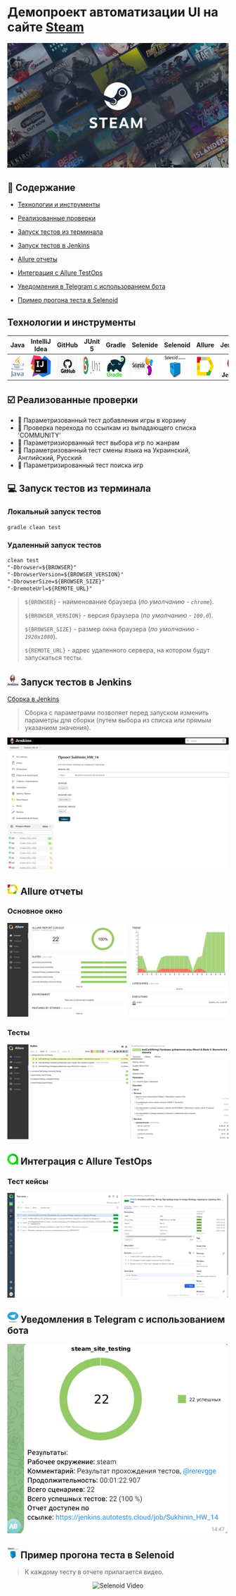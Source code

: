 <h1 >Демопроект автоматизации UI на сайте <a href="https://store.steampowered.com/ ">Steam</a></h1>

![Steam_logo](images/logo/steam.jpg)

## :bookmark_tabs: Содержание 

* <a href="#tools">Технологии и инструменты</a>

* <a href="#cases">Реализованные проверки</a>

* <a href="#console">Запуск тестов из терминала</a>

* <a href="#jenkins">Запуск тестов в Jenkins</a>

* <a href="#allure">Allure отчеты</a>

* <a href="#allure_testops">Интеграция с Allure TestOps</a>

* <a href="#telegram">Уведомления в Telegram с использованием бота</a>

* <a href="#video">Пример прогона теста в Selenoid</a>

<a id="tools"></a>
## Технологии и инструменты

| Java                                                                                                      | IntelliJ Idea                                                                                                                 | GitHub                                                                                                     | JUnit 5                                                                                                           | Gradle                                                                                                     | Selenide                                                                                                         | Selenoid                                                                                                                  | Allure                                                                                                                             |  Jenkins                                                                                                           | Allure TestOps                                                                                                            |
|:----------------------------------------------------------------------------------------------------------|-------------------------------------------------------------------------------------------------------------------------------|------------------------------------------------------------------------------------------------------------|-------------------------------------------------------------------------------------------------------------------|------------------------------------------------------------------------------------------------------------|------------------------------------------------------------------------------------------------------------------|---------------------------------------------------------------------------------------------------------------------------|------------------------------------------------------------------------------------------------------------------------------------|-------------------------------------------------------------------------------------------------------------------:|---------------------------------------------------------------------------------------------------------------------------|
| <a href="https://www.java.com/"><img src="images/logo/java.png" width="50" height="50"  alt="Java"/></a>  | <a id ="tech" href="https://www.jetbrains.com/idea/"><img src="images/logo/idea.png" width="50" height="50"  alt="IDEA"/></a> | <a href="https://github.com/"><img src="images/logo/github.png" width="50" height="50"  alt="Github"/></a> | <a href="https://junit.org/junit5/"><img src="images/logo/junit5.png" width="50" height="50"  alt="JUnit 5"/></a> | <a href="https://gradle.org/"><img src="images/logo/gradle.png" width="50" height="50"  alt="Gradle"/></a> | <a href="https://selenide.org/"><img src="images/logo/selenide.png" width="50" height="50"  alt="Selenide"/></a> | <a href="https://aerokube.com/selenoid/"><img src="images/logo/selenoid.png" width="50" height="50"  alt="Selenoid"/></a> | <a href="https://github.com/allure-framework"><img src="images/logo/allure.png" width="50" height="50"  alt="Allure"/></a> |   <a href="https://www.jenkins.io/"><img src="images/logo/jenkins.png" width="50" height="50"  alt="Jenkins"/></a> | <a href="https://qameta.io/"><img src="images/logo/allure_testops.png" width="50" height="50"  alt="allure_testops"/></a> |

<a id="cases"></a>
## :ballot_box_with_check: Реализованные проверки

- :small_blue_diamond: Параметризованный тест добавления игры в корзину 
- :small_blue_diamond: Проверка перехода по ссылкам из выпадающего списка 'COMMUNITY'
- :small_blue_diamond: Параметризиорванный тест выбора игр по жанрам 
- :small_blue_diamond: Параметризованный тест смены языка на Украинский, Английский, Русский
- :small_blue_diamond: Параметризированный тест поиска игр

<a id="console"></a>
## :computer: Запуск тестов из терминала
### Локальный запуск тестов

```
gradle clean test 
```

### Удаленный запуск тестов

```
clean test 
"-Dbrowser=${BROWSER}" 
"-DbrowserVersion=${BROWSER_VERSION}" 
"-DbrowserSize=${BROWSER_SIZE}" 
"-DremoteUrl=${REMOTE_URL}"
```

> `${BROWSER}` - наименование браузера (_по умолчанию - <code>chrome</code>_).
>
> `${BROWSER_VERSION}` - версия браузера (_по умолчанию - <code>100.0</code>_).
>
> `${BROWSER_SIZE}` - размер окна браузера (_по умолчанию - <code>1920x1080</code>_).
>
> `${REMOTE_URL}` - адрес удаленного сервера, на котором будут запускаться тесты.

<a id="jenkins"></a>
## <img src="images/logo/jenkins.png" width="25" height="25"/></a> Запуск тестов в Jenkins

<a target="_blank" href="https://jenkins.autotests.cloud/job/Sukhinin_HW_14/#">Сборка в Jenkins</a>
<p align="center">

> Сборка с параметрами позволяет перед запуском изменить параметры для сборки (путем выбора из списка или прямым указанием значения).

<a href="https://jenkins.autotests.cloud/job/Sukhinin_HW_14/#"><img src="images/screenshots/sborkaJenkins.png" alt="Jenkins"/></a>
</p>

<a id="allure"></a>
## <img src="images/logo/allure.png" width="25" height="25"/></a> Allure отчеты

### Основное окно

<p align="center">
<img title="Allure Overview Dashboard" src="images/screenshots/allureMain.png">
</p>

### Тесты

<p align="center">
<img title="Allure Tests" src="images/screenshots/exampleTest.png">
</p>

<a id="allure_testops"></a>
## <img src="images/logo/allure_testops.png" width="25" height="25"/></a> Интеграция с Allure TestOps

### Тест кейсы

<p align="center">
<img title="Allure TestOps Overview Dashboard" src="images/screenshots/allure_testops_case.png">
</p>

<a id="telegram"></a>
## <img src="images/logo/telegram.png" width="25" height="25"/></a> Уведомления в Telegram с использованием бота

<p >
<img title="telegram bot" src="images/screenshots/telegramAlert.png">
</p>

<a id="video"></a>
## <img src="images/logo/selenoid.png" width="25" height="25"/></a> Пример прогона теста в Selenoid

> К каждому тесту в отчете прилагается видео.
<p align="center">
  <img title="Selenoid Video" src="images/video/result.gif">
</p>
